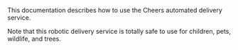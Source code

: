 This documentation describes how to use the Cheers automated
delivery service.

Note that this robotic delivery service is totally safe to use for children, 
pets, wildlife, and trees.

